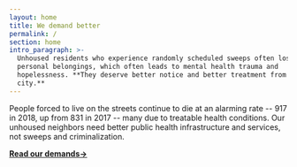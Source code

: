```yaml
---
layout: home
title: We demand better
permalink: /
section: home
intro_paragraph: >-
  Unhoused residents who experience randomly scheduled sweeps often lose vital
  personal belongings, which often leads to mental health trauma and
  hopelessness. **They deserve better notice and better treatment from the
  city.**
---
```

People forced to live on the streets continue to die at an alarming rate -- 917 in 2018, up from 831 in 2017 -- many due to treatable health conditions. Our unhoused neighbors need better public health infrastructure and services, not sweeps and criminalization.

[**Read our demands->**](/our-demands)
